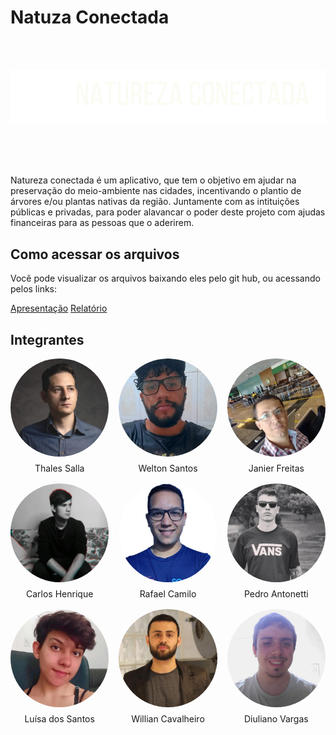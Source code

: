 # Natuza Conectada

<br />
<br />

![Icone do projeto, chamado de natureza conectada! uma folha a esquerda e o nome do projeto.](./assets/natureza-conectada-logo.png)

<br />
<br />
<br />

Natureza conectada é um aplicativo, que tem o objetivo em ajudar na preservação do meio-ambiente nas cidades, incentivando o plantio de árvores e/ou plantas nativas da região. Juntamente com as intituições públicas e privadas, para poder alavancar o poder deste projeto com ajudas financeiras para as pessoas que o aderirem.

## Como acessar os arquivos

Você pode visualizar os arquivos baixando eles pelo git hub, ou acessando pelos links:

[Apresentação](https://www.canva.com/design/DAF4T7UVSyg/B21qvwGNrSuWYRYbGL-Tsg/edit?utm_content=DAF4T7UVSyg&utm_campaign=designshare&utm_medium=link2&utm_source=sharebutton)
[Relatório]()

## Integrantes

<div style="display:grid; grid-template-columns:1fr 1fr 1fr; gap: 16px;">
<div style="display:flex; flex-direction:column; align-items: center; gap: 10px;">
<img src="./assets/thales.png" alt="Thales Salla" width="100%" style="border-radius: 100px"/>
Thales Salla
</div>
<div style="display:flex; flex-direction:column; align-items: center; gap: 10px;">
<img src="./assets/welton.png" alt="Welton Santos" width="100%" style="border-radius: 100px"/>
Welton Santos
</div>
<div style="display:flex; flex-direction:column; align-items: center; gap: 10px;">
<img src="./assets/janier.png" alt="Janier Freitas" width="100%" style="border-radius: 100px"/>
Janier Freitas
</div>
<div style="display:flex; flex-direction:column; align-items: center; gap: 10px;">
<img src="./assets/carlos.png" alt="Carlos Henrique" width="100%" style="border-radius: 100px"/>
Carlos Henrique
</div>
<div style="display:flex; flex-direction:column; align-items: center; gap: 10px;">
<img src="./assets/rafael.png" alt="Rafael Camilo" width="100%" style="border-radius: 100px"/>
Rafael Camilo
</div>
<div style="display:flex; flex-direction:column; align-items: center; gap: 10px;">
<img src="./assets/pedro.png" alt="Pedro Antonetti" width="100%" style="border-radius: 100px"/>
Pedro Antonetti
</div>
<div style="display:flex; flex-direction:column; align-items: center; gap: 10px;">
<img src="./assets/luh.png" alt="Luísa dos Santos" width="100%" style="border-radius: 100px"/>
Luísa dos Santos
</div>
<div style="display:flex; flex-direction:column; align-items: center; gap: 10px;">
<img src="./assets/willian.png" alt="Willian Cavalheiro" width="100%" style="border-radius: 100px"/>
Willian Cavalheiro
</div>
<div style="display:flex; flex-direction:column; align-items: center; gap: 10px;">
<img src="./assets/diuli.jpg" alt="Diuliano Vargas" width="100%" style="border-radius: 100px"/>
Diuliano Vargas
</div>
</div>